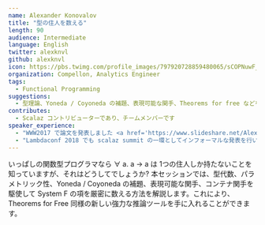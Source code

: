 ```yaml
---
name: Alexander Konovalov
title: "型の住人を数える"
length: 90
audience: Intermediate
language: English
twitter: alexknvl
github: alexknvl
icon: https://pbs.twimg.com/profile_images/797920728859480065/sCOPNuwF_400x400.jpg
organization: Compellon, Analytics Engineer
tags:
  - Functional Programming
suggestions:
  - 型理論、Yoneda / Coyoneda の補題、表現可能な関手、Theorems for free などをしっかりと理解したい人
contributes:
  - Scalaz コントリビューターであり、チームメンバーです
speaker_experience:
  - "WWW2017 で論文を発表しました <a href='https://www.slideshare.net/AlexanderKonovalov13/learning-event-extractors-from-knowledge-base-revisions'>https://www.slideshare.net/AlexanderKonovalov13/learning-event-extractors-from-knowledge-base-revisions</a>"
  - "Lambdaconf 2018 でも scalaz summit の一環としてインフォーマルな発表を行いました <a href='https://alexknvl.com/docs/scalaz_summit_presentation.pdf'>https://alexknvl.com/docs/scalaz_summit_presentation.pdf</a>"
---
```

いっぱしの関数型プログラマなら ∀ a. a → a は 1つの住人しか持たないことを知っていますが、それはどうしてでしょうか?
本セッションでは、型代数、パラメトリック性、Yoneda / Coyoneda の補題、表現可能な関手、コンテナ関手を駆使して System F の項を厳密に数える方法を解説します。これにより、Theorems for Free 同様の新しい強力な推論ツールを手に入れることができます。
